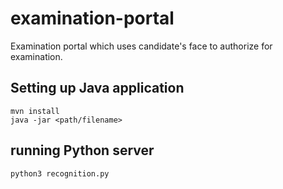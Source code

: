 # examination-portal
Examination portal which uses candidate's face to authorize for examination.


## Setting up Java application
```
mvn install
java -jar <path/filename>
```

## running Python server
```
python3 recognition.py

```